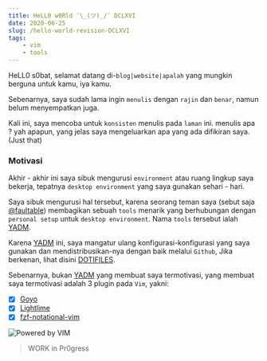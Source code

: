 ```yaml
---
title: HeLL0 w0Rld ¯\_(ツ)_/¯ DCLXVI
date: 2020-06-25 
slug: /hello-world-revision-DCLXVI
tags:
    - vim
    - tools
---
```


HeLL0 s0bat, selamat datang di-`blog|website|apalah` yang mungkin berguna untuk
kamu, iya kamu.

Sebenarnya, saya sudah lama ingin `menulis` dengan `rajin` dan `benar`, namun
belum menyempatkan juga.

Kali ini, saya mencoba untuk `konsisten` menulis pada `laman` ini. menulis apa ?
yah apapun, yang jelas saya mengeluarkan apa yang ada difikiran saya. (Just
that)

### Motivasi

Akhir - akhir ini saya sibuk mengurusi `environment` atau ruang lingkup saya
bekerja, tepatnya `desktop environment` yang saya gunakan sehari - hari.

Saya sibuk mengurusi hal tersebut, karena seorang teman saya (sebut saja
[@faultable](https://faultable.dev)) membagikan sebuah `tools` menarik yang
berhubungan dengan `personal setup` untuk `desktop environment`. Nama `tools`
tersebut ialah [YADM](https://yadm.io/).

Karena [YADM](https://yadm.io/) ini, saya mangatur ulang konfigurasi-konfigurasi
yang saya gunakan dan mendistribusikan-nya dengan baik melalui `Github`, Jika
berkenan, lihat disini [DOTIFILES](https://github.com/ri7nz/.dotifiles).

Sebenarnya, bukan [YADM](https://yadm.io/) yang membuat saya termotivasi, yang
membuat saya termotivasi adalah 3 plugin pada `Vim`, yakni:

- [x] [Goyo](https://github.com/junegunn/goyo.vim)
- [x] [Lightlime](https://github.com/junegunn/limelight.vim)
- [x] [fzf-notational-vim](https://github.com/alok/notational-fzf-vim)

![Powered by VIM](/images/powered-by-vim.gif)

> WORK in Pr0gress
